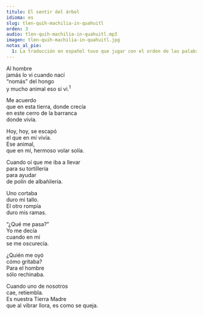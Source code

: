 ```yaml
---
titulo: El sentir del árbol
idioma: es
slug: tlen-quih-machilia-in-quahuitl
orden: 3
audio: tlen-quih-machilia-in-quahuitl.mp3
imagen: tlen-quih-machilia-in-quahuitl.jpg
notas_al_pie:
  1: La traducción en español tuvo que jugar con el orden de las palabras porque se cuidó mantener la rima en nahuatl.
---
```


Al hombre<br>
jamás lo vi cuando nací<br>
“nomás” del hongo<br>
y mucho animal eso si vi.<sup>1</sup><br>

Me acuerdo<br>
que en esta tierra, donde crecía<br>
en este cerro de la barranca<br>
donde vivía.<br>

Hoy, hoy, se escapó<br>
el que en mí vivía.<br>
Ese animal,<br>
que en mí, hermoso volar solía.<br>

Cuando oí que me iba a llevar<br>
para su tortillería<br>
para ayudar<br>
de polín de albañilería.<br>

Uno cortaba<br>
duro mi tallo.<br>
El otro rompía<br>
duro mis ramas.<br>

“¿Qué me pasa?”<br>
Yo me decía<br>
cuando en mí<br>
se me oscurecía.<br>

¿Quién me oyó<br>
cómo gritaba?<br>
Para el hombre<br>
sólo rechinaba.<br>

Cuando uno de nosotros<br>
cae, retiembla.<br>
Es nuestra Tierra Madre<br>
que al vibrar llora, es como se queja.<br>

